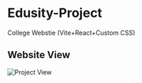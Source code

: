 # Edusity-Project

College Webstie (Vite+React+Custom CSS)

## Website View

![Project View](<Edusity Webpage.png>)
